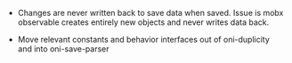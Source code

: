
- Changes are never written back to save data when saved.  Issue is mobx observable creates entirely new objects and never writes data back.

- Move relevant constants and behavior interfaces out of oni-duplicity and into oni-save-parser